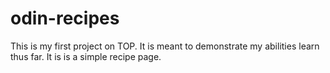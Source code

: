  # odin-recipes

This is my first project on TOP. It is meant to demonstrate my abilities learn thus far. It is is a simple recipe page.
